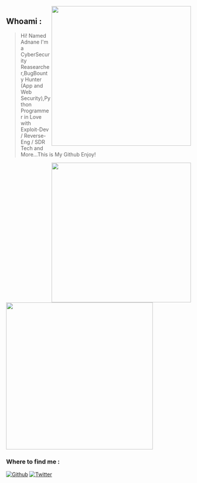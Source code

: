 <img align='right' src="https://github-readme-stats.vercel.app/api?username=adnane-x-tebbaa&show_icons=true&theme=dark" width="380">

## Whoami : 
> Hi! Named Adnane I'm a CyberSecurity Reasearcher,BugBounty Hunter (App and Web Security),Python Programmer in Love with Exploit-Dev / Reverse-Eng / SDR Tech and More...This is My Github Enjoy!

<img align='right' src="https://github-readme-stats.vercel.app/api/top-langs/?username=adnane-x-tebbaa" width="380">

<img src="https://raw.githubusercontent.com/adnane-X-tebbaa/imgs/master/fight2.gif" width="400px">


<h3>Where to find me : </h3>
<p><a href="https://github.com/adnane-x-tebbaa" target="_blank"><img alt="Github" src="https://img.shields.io/badge/GitHub-%2312100E.svg?&style=for-the-badge&logo=Github&logoColor=white" /></a> <a href="https://twitter.com/TebbaaX" target="_blank"><img alt="Twitter" src="https://img.shields.io/badge/twitter-%231DA1F2.svg?&style=for-the-badge&logo=twitter&logoColor=white" /></a> 
</p>
